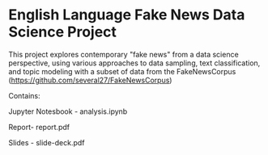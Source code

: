 # English Language Fake News Data Science Project

This project explores contemporary "fake news" from a data science perspective, using various approaches to data sampling, text classification, and topic modeling with a subset of data from the FakeNewsCorpus (https://github.com/several27/FakeNewsCorpus)

Contains:

Jupyter Notesbook - analysis.ipynb

Report- report.pdf

Slides - slide-deck.pdf
